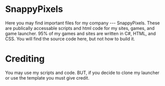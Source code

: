 # SnappyPixels
Here you may find important files for my company --- SnappyPixels. These are publically accessable scripts and html code for my sites, games, and game launcher.
95% of my games and sites are written in C#, HTML, and CSS. You will find the source code here, but not how to build it. 

# Crediting
You may use my scripts and code. BUT, if you decide to clone my launcher or use the template you must give credit. 

